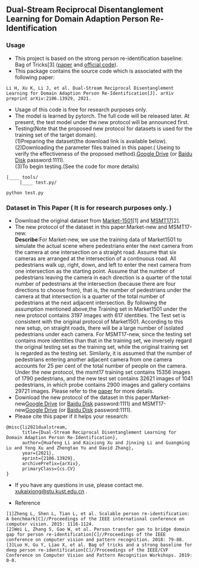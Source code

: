 ## Dual-Stream Reciprocal Disentanglement Learning for Domain Adaption Person Re-Identification

### Usage
- This project is based on the strong person re-identification baseline: Bag of Tricks[3] ([paper](https://openaccess.thecvf.com/content_CVPRW_2019/papers/TRMTMCT/Luo_Bag_of_Tricks_and_a_Strong_Baseline_for_Deep_Person_CVPRW_2019_paper.pdf) and [official code](https://github.com/michuanhaohao/reid-strong-baseline)).
- This package contains the source code which is associated with the following paper:
```
Li H, Xu K, Li J, et al. Dual-Stream Reciprocal Disentanglement Learning for Domain Adaption Person Re-Identification[J]. arXiv preprint arXiv:2106.13929, 2021.
```
- Usage of this code is free for research purposes only. 
- The model is learned by pytorch. The full code will be released later. At present, the test model under the new protocol will be announced first.
- Testing(Note that the proposed new protocol for datasets is used for the training set of the target domain).  
(1)Preparing the dataset(the download link is available below).  
(2)Downloading the parameter files trained in this paper.( Useing to verify the effectiveness of the proposed method).[Google Drive](https://drive.google.com/drive/folders/1KBUeVGO3WYPVf-ZXdhRObN5UJEyShR3W?usp=sharing) (or  [Baidu Disk](https://pan.baidu.com/s/1wptgchIhqqxI7tg2cSeT7Q) password:1111).  
(3)To begin testing.(See the code for more details)  
```
|____ tools/
     |____ test.py/
```  
```
python test.py
```

### Dataset in This Paper ( It is for research purposes only. )

- Download the original dataset from [Market-1501](https://www.cv-foundation.org/openaccess/content_iccv_2015/papers/Zheng_Scalable_Person_Re-Identification_ICCV_2015_paper.pdf)[1] and [MSMT17](https://openaccess.thecvf.com/content_cvpr_2018/papers/Wei_Person_Transfer_GAN_CVPR_2018_paper.pdf)[2].
- The new protocol of the dataset in this paper:Market-new and MSMT17-new.  
**Describe**:For Market-new, we use the training data of Market1501 to simulate the actual scene where pedestrians enter the next camera from the camera at one intersection on a straight road. Assume that six cameras are arranged at the intersection of a continuous road. All pedestrians walk up, right, down, and left to enter the next camera from one intersection as the starting point. Assume that the number of pedestrians leaving the camera in each direction is a quarter of the total number of pedestrians at the intersection (because there are four directions to choose from), that is, the number of pedestrians under the camera at that intersection is a quarter of the total number of pedestrians at the next adjacent intersection. By following the assumption mentioned above,the Training set in Market1501 under the new protocol contains 3197 images with 617 identities. The Test set is consistent with the original protocol of Market1501. According to this new setup, on straight roads, there will be a large number of isolated pedestrians under each camera. For MSMT17-new, since the testing set contains more identities than that in the training set, we inversely regard the original testing set as the training set, while the original training set is regarded as the testing set. Similarly, it is assumed that the number of pedestrians entering another adjacent camera from one camera accounts for 25 per cent of the total number of people on the camera. Under the new protocol, the msmt17 training set contains 15356 images of 1790 pedestrians, and the new test set contains 32621 images of 1041 pedestrians, in which probe contains 2900 images and gallery contains 29721 images. Please refer to the [paper](https://arxiv.org/pdf/2106.13929.pdf) for more details.
- Download the new protocol of the dataset in this paper:Market-new[Google Drive](https://drive.google.com/file/d/1hxrwLuW6jyP91Lxl4xXIJD7N63ggh1XK/view?usp=sharing) (or  [Baidu Disk](https://pan.baidu.com/s/1I0IIeZKm38V2PFi3VRmYUg) password:1111) and MSMT17-new[Google Drive](https://drive.google.com/file/d/1jnLk1RbgWWqYFHFdqRVtbn76i8dgRLI5/view?usp=sharing) (or  [Baidu Disk](https://pan.baidu.com/s/1I0IIeZKm38V2PFi3VRmYUg) password:1111).  
- Please cite this paper if it helps your research:  
```
@misc{li2021dualstream,
      title={Dual-Stream Reciprocal Disentanglement Learning for Domain Adaption Person Re-Identification}, 
      author={Huafeng Li and Kaixiong Xu and Jinxing Li and Guangming Lu and Yong Xu and Zhengtao Yu and David Zhang},
      year={2021},
      eprint={2106.13929},
      archivePrefix={arXiv},
      primaryClass={cs.CV}
}
```
- If you have any questions in use, please contact me. [xukaixiong@stu.kust.edu.cn](xukaixiong@stu.kust.edu.cn) . 

- Reference
```
[1]Zheng L, Shen L, Tian L, et al. Scalable person re-identification: A benchmark[C]//Proceedings of the IEEE international conference on computer vision. 2015: 1116-1124.  
[2]Wei L, Zhang S, Gao W, et al. Person transfer gan to bridge domain gap for person re-identification[C]//Proceedings of the IEEE conference on computer vision and pattern recognition. 2018: 79-88.
[3]Luo H, Gu Y, Liao X, et al. Bag of tricks and a strong baseline for deep person re-identification[C]//Proceedings of the IEEE/CVF Conference on Computer Vision and Pattern Recognition Workshops. 2019: 0-0.
```
